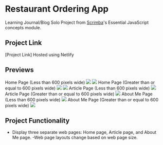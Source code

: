 # Restaurant Ordering App 

Learning Journal/Blog Solo Project from [Scrimba](https://scrimba.com/learn/frontend)'s Essential JavaScript concepts module.

## Project Link

[Project Link] Hosted using Netlify 

## Previews
Home Page (Less than 600 pixels wide)
<img src="./images/home3.png"> <img src="./images/home4.png">
Home Page (Greater than or equal to 600 pixels wide)
<img src="./images/home1.png"> <img src="./images/home2.png">
Article Page (Less than 600 pixels wide)
<img src="./images/article1.png">
Article Page (Greater than or equal to 600 pixels wide)
<img src="./images/article2.png">
About Me Page (Less than 600 pixels wide)
<img src="./images/aboutme2.png">
About Me Page (Greater than or equal to 600 pixels wide)
<img src="./images/aboutme1.png">

## Project Functionality

- Display three separate web pages: Home page, Article page, and About Me page.
-Web page layouts change based on web page size.
